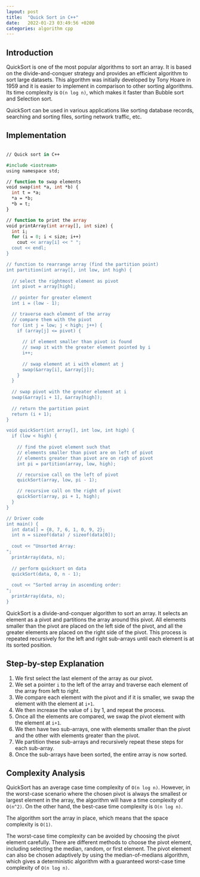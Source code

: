 ```yaml
---
layout: post
title:  "Quick Sort in C++"
date:   2022-01-23 03:49:56 +0200
categories: algorithm cpp
---
```


## Introduction

QuickSort is one of the most popular algorithms to sort an array. It is based on the divide-and-conquer strategy and provides an efficient algorithm to sort large datasets. This algorithm was initially developed by Tony Hoare in 1959 and it is easier to implement in comparison to other sorting algorithms. Its time complexity is `O(n log n)`, which makes it faster than Bubble sort and Selection sort.

QuickSort can be used in various applications like sorting database records, searching and sorting files, sorting network traffic, etc.

## Implementation

```ocaml

// Quick sort in C++

#include <iostream>
using namespace std;

// function to swap elements
void swap(int *a, int *b) {
  int t = *a;
  *a = *b;
  *b = t;
}

// function to print the array
void printArray(int array[], int size) {
  int i;
  for (i = 0; i < size; i++)
    cout << array[i] << " ";
  cout << endl;
}

// function to rearrange array (find the partition point)
int partition(int array[], int low, int high) {
    
  // select the rightmost element as pivot
  int pivot = array[high];
  
  // pointer for greater element
  int i = (low - 1);

  // traverse each element of the array
  // compare them with the pivot
  for (int j = low; j < high; j++) {
    if (array[j] <= pivot) {
        
      // if element smaller than pivot is found
      // swap it with the greater element pointed by i
      i++;
      
      // swap element at i with element at j
      swap(&array[i], &array[j]);
    }
  }
  
  // swap pivot with the greater element at i
  swap(&array[i + 1], &array[high]);
  
  // return the partition point
  return (i + 1);
}

void quickSort(int array[], int low, int high) {
  if (low < high) {
      
    // find the pivot element such that
    // elements smaller than pivot are on left of pivot
    // elements greater than pivot are on righ of pivot
    int pi = partition(array, low, high);

    // recursive call on the left of pivot
    quickSort(array, low, pi - 1);

    // recursive call on the right of pivot
    quickSort(array, pi + 1, high);
  }
}

// Driver code
int main() {
  int data[] = {8, 7, 6, 1, 0, 9, 2};
  int n = sizeof(data) / sizeof(data[0]);
  
  cout << "Unsorted Array: 
";
  printArray(data, n);
  
  // perform quicksort on data
  quickSort(data, 0, n - 1);
  
  cout << "Sorted array in ascending order: 
";
  printArray(data, n);
}

```


QuickSort is a divide-and-conquer algorithm to sort an array. It selects an element as a pivot and partitions the array around this pivot. All elements smaller than the pivot are placed on the left side of the pivot, and all the greater elements are placed on the right side of the pivot. This process is repeated recursively for the left and right sub-arrays until each element is at its sorted position. 

## Step-by-step Explanation

1. We first select the last element of the array as our pivot.
2. We set a pointer `i` to the left of the array and traverse each element of the array from left to right.
3. We compare each element with the pivot and if it is smaller, we swap the element with the element at `i+1`.
4. We then increase the value of `i` by 1, and repeat the process.
5. Once all the elements are compared, we swap the pivot element with the element at `i+1`.
6. We then have two sub-arrays, one with elements smaller than the pivot and the other with elements greater than the pivot.
7. We partition these sub-arrays and recursively repeat these steps for each sub-array.
8. Once the sub-arrays have been sorted, the entire array is now sorted.

## Complexity Analysis

QuickSort has an average case time complexity of `O(n log n)`. However, in the worst-case scenario where the chosen pivot is always the smallest or largest element in the array, the algorithm will have a time complexity of `O(n^2)`. On the other hand, the best-case time complexity is `O(n log n)`. 

The algorithm sort the array in place, which means that the space complexity is `O(1)`.

The worst-case time complexity can be avoided by choosing the pivot element carefully. There are different methods to choose the pivot element, including selecting the median, random, or first element. The pivot element can also be chosen adaptively by using the median-of-medians algorithm, which gives a deterministic algorithm with a guaranteed worst-case time complexity of `O(n log n)`.
